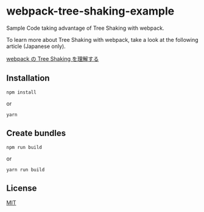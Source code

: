 # webpack-tree-shaking-example

Sample Code taking advantage of Tree Shaking with webpack.

To learn more about Tree Shaking with webpack, take a look at the following article (Japanese only).

[webpack の Tree Shaking を理解する](https://qiita.com/soarflat/items/755bbbcd6eb81bd128c4)

## Installation

```
npm install
```

or

```
yarn
```

## Create bundles

```
npm run build
```

or

```
yarn run build
```

## License

[MIT](http://opensource.org/licenses/MIT)
